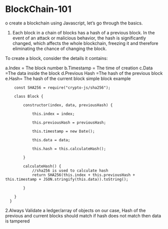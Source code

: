 # BlockChain-101

o create a blockchain using Javascript, let’s go through the basics.

1.  Each block in a chain of blocks has a hash of a previous block. In the event of an attack or malicious behavior, the hash is significantly changed, which affects the whole blockchain, freezing it and therefore eliminating the chance of changing the block.

To create a block, consider the details it contains:

a.Index = The block number
b.Timestamp = The time of creation
c.Data =The data inside the block
d.Previous Hash =The hash of the previous block
e.Hash= The hash of the current block
simple block example

        const SHA256 = require("crypto-js/sha256");

        class Block {

            constructor(index, data, previousHash) {

                this.index = index;

                this.previousHash = previousHash;

                this.timestamp = new Date();

                this.data = data;

                this.hash = this.calculateHash();

            }

            calculateHash() {
                //sha256 is used to calculate hash
                return SHA256(this.index + this.previousHash + this.timestamp + JSON.stringify(this.data)).toString();

            }

        }
      }

2.Always Validate a ledger/array of objects on our case, Hash of the previous and current blocks should match if hash does not match then data is tampered
